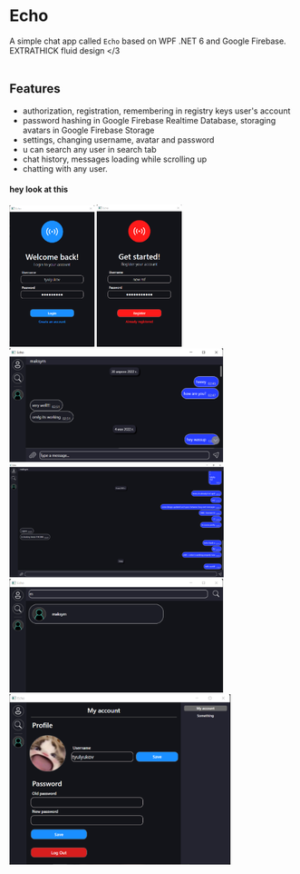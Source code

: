 # Echo
A simple chat app called ```Echo``` based on WPF .NET 6 and Google Firebase. EXTRATHICK fluid design </3 <br><br>
## Features
- authorization, registration, remembering in registry keys user's account
- password hashing in Google Firebase Realtime Database, storaging avatars in Google Firebase Storage
- settings, changing username, avatar and password
- u can search any user in search tab
- chat history, messages loading while scrolling up
- chatting with any user. 

#### hey look at this

<span>
<img src="Screenshots/login.png" width="150px"/>
<img src="Screenshots/register.png" width="150px"/>
</span>

<img src="Screenshots/old messages.png" height="200px"/>
<img src="Screenshots/chat fullscreen.png" height="200px"/>
<img src="Screenshots/search tab.png" height="200px"/>
<img src="Screenshots/settings tab.png" height="300px"/>

